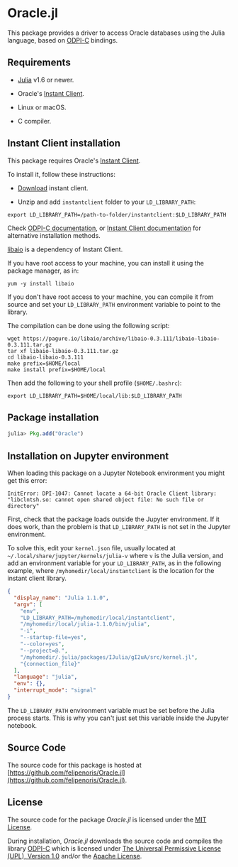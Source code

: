 
# Oracle.jl

This package provides a driver to access Oracle databases using the Julia language,
based on [ODPI-C](https://github.com/oracle/odpi) bindings.

## Requirements

* [Julia](https://julialang.org/) v1.6 or newer.

* Oracle's [Instant Client](https://www.oracle.com/technetwork/database/database-technologies/instant-client/overview/index.html).

* Linux or macOS.

* C compiler.

## Instant Client installation

This package requires Oracle's [Instant Client](https://www.oracle.com/technetwork/database/database-technologies/instant-client/overview/index.html).

To install it, follow these instructions:

* [Download](https://www.oracle.com/technetwork/database/database-technologies/instant-client/downloads/index.html) instant client.

* Unzip and add `instantclient` folder to your `LD_LIBRARY_PATH`:

```shell
export LD_LIBRARY_PATH=/path-to-folder/instantclient:$LD_LIBRARY_PATH
```

Check [ODPI-C documentation](https://oracle.github.io/odpi/doc/installation.html),
or [Instant Client documentation](https://www.oracle.com/technetwork/database/database-technologies/instant-client/documentation/index.html)
for alternative installation methods.

[libaio](https://pagure.io/libaio) is a dependency of Instant Client.

If you have root access to your machine, you can install it using the package manager, as in:

```shell
yum -y install libaio
```

If you don't have root access to your machine, you can compile it from source
and set your `LD_LIBRARY_PATH` environment variable to point to the library.

The compilation can be done using the following script:

```shell
wget https://pagure.io/libaio/archive/libaio-0.3.111/libaio-libaio-0.3.111.tar.gz
tar xf libaio-libaio-0.3.111.tar.gz
cd libaio-libaio-0.3.111
make prefix=$HOME/local
make install prefix=$HOME/local
```

Then add the following to your shell profile (`$HOME/.bashrc`):

```shell
export LD_LIBRARY_PATH=$HOME/local/lib:$LD_LIBRARY_PATH
```

## Package installation

```julia
julia> Pkg.add("Oracle")
```

## Installation on Jupyter environment

When loading this package on a Jupyter Notebook environment
you might get this error:

```
InitError: DPI-1047: Cannot locate a 64-bit Oracle Client library: "libclntsh.so: cannot open shared object file: No such file or directory"
```

First, check that the package loads outside the Jupyter environment.
If it does work, than the problem is that `LD_LIBRARY_PATH` is not set
in the Jupyter environment.

To solve this, edit your `kernel.json` file, usually located at `~/.local/share/jupyter/kernels/julia-v`
where `v` is the Julia version, and add an environment variable for your `LD_LIBRARY_PATH`,
as in the following example, where `/myhomedir/local/instantclient` is the location for
the instant client library.

```json
{
  "display_name": "Julia 1.1.0",
  "argv": [
    "env",
    "LD_LIBRARY_PATH=/myhomedir/local/instantclient",
    "/myhomedir/local/julia-1.1.0/bin/julia",
    "-i",
    "--startup-file=yes",
    "--color=yes",
    "--project=@.",
    "/myhomedir/.julia/packages/IJulia/gI2uA/src/kernel.jl",
    "{connection_file}"
  ],
  "language": "julia",
  "env": {},
  "interrupt_mode": "signal"
}
```

The `LD_LIBRARY_PATH` environment variable must be set before the Julia process starts.
This is why you can't just set this variable inside the Jupyter notebook.

## Source Code

The source code for this package is hosted at
[https://github.com/felipenoris/Oracle.jl](https://github.com/felipenoris/Oracle.jl).

## License

The source code for the package *Oracle.jl* is licensed under the [MIT License](https://github.com/felipenoris/Oracle.jl/blob/master/LICENSE).

During installation, *Oracle.jl* downloads the source code and compiles the library [ODPI-C](https://github.com/oracle/odpi)
which is licensed under [The Universal Permissive License (UPL), Version 1.0](https://oracle.github.io/odpi/doc/license.html) and/or the [Apache License](https://oracle.github.io/odpi/doc/license.html).
